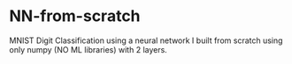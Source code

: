 # NN-from-scratch
MNIST Digit Classification using a neural network I built from scratch using only numpy (NO ML libraries) with 2 layers.
